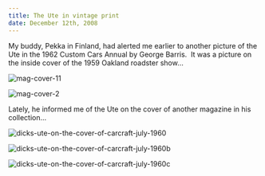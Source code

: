 ```yaml
---
title: The Ute in vintage print
date: December 12th, 2008
---
```


My buddy, Pekka in Finland, had alerted me earlier to another picture of the Ute in the 1962 Custom Cars Annual by George Barris.  It was a picture on the inside cover of the 1959 Oakland roadster show…

![](http://www.studeute.com/wp-content/uploads/2008/12/mag-cover-11.jpg "mag-cover-11")

![](http://www.studeute.com/wp-content/uploads/2008/12/mag-cover-2.jpg "mag-cover-2")

Lately, he informed me of the Ute on the cover of another magazine in his collection…

![](http://www.studeute.com/wp-content/uploads/2008/12/dicks-ute-on-the-cover-of-carcraft-july-1960.jpg "dicks-ute-on-the-cover-of-carcraft-july-1960")

![](http://www.studeute.com/wp-content/uploads/2008/12/dicks-ute-on-the-cover-of-carcraft-july-1960b.jpg "dicks-ute-on-the-cover-of-carcraft-july-1960b")

![](http://www.studeute.com/wp-content/uploads/2008/12/dicks-ute-on-the-cover-of-carcraft-july-1960c.jpg "dicks-ute-on-the-cover-of-carcraft-july-1960c")

